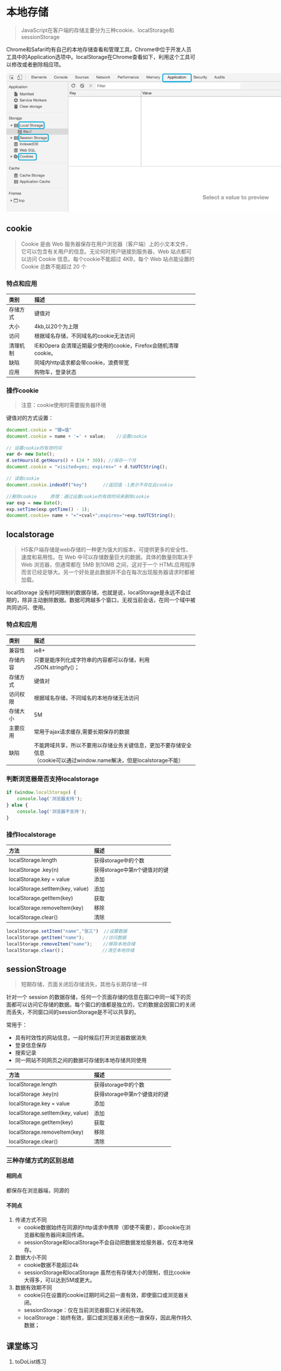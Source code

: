 # 本地存储
> JavaScript在客户端的存储主要分为三种cookie、localStorage和sessionStorage

Chrome和Safari均有自己的本地存储查看和管理工具，Chrome中位于开发人员工具中的Application选项中。localStorage在Chrome查看如下，利用这个工具可以修改或者删除相应项。

<img src="/img/javascript/本地存储.png" style="max-width:800px"/>

## cookie
>Cookie 是由 Web 服务器保存在用户浏览器（客户端）上的小文本文件，它可以包含有关用户的信息。无论何时用户链接到服务器，Web 站点都可以访问 Cookie 信息。每个cookie不能超过 4KB，每个 Web 站点能设置的 Cookie 总数不能超过 20 个

### 特点和应用
| 类别     | 描述    |
| :------------- | :------------- |
| 存储方式|  键值对 |
| 大小 | 4kb,以20个为上限 |
| 访问 | 根据域名存储，不同域名的cookie无法访问 |
| 清理机制| IE和Opera 会清理近期最少使用的cookie，Firefox会随机清理cookie。 |
| 缺陷| 同域内http请求都会带cookie，浪费带宽|
| 应用| 购物车，登录状态|

### 操作cookie
> 注意：cookie使用时需要服务器环境       

键值对的方式设置：

```js
document.cookie = "键=值"
document.cookie = name + '=' + value;    //设置cookie
```
```js
// 设置cookie的有效时间
var d= new Date();
d.setHours(d.getHours() + (24 * 30)); //保存一个月
document.cookie = "visited=yes; expires=" + d.toUTCString();
```
```js
// 读取cookie
document.cookie.indexOf("key")      //返回值 -1表示不存在此cookie
```
```js
//删除cookie     原理：通过设置cookie的有效时间来删除cookie
var exp = new Date();
exp.setTime(exp.getTime() - 1);
document.cookie= name + "="+cval+";expires="+exp.toUTCString();
```

## localstorage
> H5客户端存储是web存储的一种更为强大的版本，可提供更多的安全性、速度和易用性。在 Web 中可以存储数量巨大的数据。具体的数量则取决于 Web 浏览器，但通常都在 5MB 到10MB 之间，这对于一个 HTML应用程序而言已经足够大。另一个好处是此数据并不会在每次出现服务器请求时都被加载。

localStorage 没有时间限制的数据存储，也就是说，localStorage是永远不会过期的，除非主动删除数据。数据可跨越多个窗口，无视当前会话，在同一个域中被共同访问、使用。



### 特点和应用

| 类别 | 描述     |
| :------------- | :------------- |
| 兼容性     | ie8+       |
| 存储内容 | 只要是能序列化成字符串的内容都可以存储，利用JSON.stringify()； |
| 存储方式 | 键值对 |
| 访问权限 | 根据域名存储，不同域名的本地存储无法访问|
| 存储大小 |  5M |
| 主要应用 |  常用于ajax请求缓存,需要长期保存的数据  |
| 缺陷 |  不能跨域共享，所以不要用以存储业务关键信息，更加不要存储安全信息<br>（cookie可以通过window.name解决，但是localstorage不能） |


### 判断浏览器是否支持localstorage
```js
if (window.localStorage) {
    console.log('浏览器支持');
} else {
    console.log('浏览器不支持');
}
```

### 操作localstorage
| 方法 | 描述   |
| :------------- | :------------- |
| localStorage.length  |获得storage中的个数 |
| localStorage .key(n) | 获得storage中第n个键值对的键 |
| localStorage.key = value | 添加|
| localStorage.setItem(key, value)|  添加|
| localStorage.getItem(key)| 获取|
| localStorage.removeItem(key) | 移除|
| localStorage.clear()|  清除 |


```js
localStorage.setItem("name","张三")  //设置数据
localStorage.getItem("name");       //访问数据
localStorage.removeItem("name");    //移除本地存储
localStorage.clear()；              //清空本地存储
```


## sessionStroage
> 短期存储，页面关闭后存储消失，其他与长期存储一样

针对一个 session 的数据存储，任何一个页面存储的信息在窗口中同一域下的页面都可以访问它存储的数据。每个窗口的值都是独立的，它的数据会因窗口的关闭而丢失，不同窗口间的sessionStorage是不可以共享的。


常用于：
* 具有时效性的网站信息，一段时候后打开浏览器数据消失
* 登录信息保存
* 搜索记录
* 同一网站不同网页之间的数据可存储到本地存储共同使用


| 方法 | 描述   |
| :------------- | :------------- |
| localStorage.length  |获得storage中的个数 |
| localStorage .key(n) | 获得storage中第n个键值对的键 |
| localStorage.key = value | 添加|
| localStorage.setItem(key, value)|  添加|
| localStorage.getItem(key)| 获取|
| localStorage.removeItem(key) | 移除|
| localStorage.clear()|  清除 |



### 三种存储方式的区别总结
#### 相同点
都保存在浏览器端，同源的
#### 不同点
1. 传递方式不同
     * cookie数据始终在同源的http请求中携带（即使不需要），即cookie在浏览器和服务器间来回传递。
     * sessionStorage和localStorage不会自动把数据发给服务器，仅在本地保存。
2. 数据大小不同
     * cookie数据不能超过4k
     * sessionStorage和localStorage 虽然也有存储大小的限制，但比cookie大得多，可以达到5M或更大。
3. 数据有效期不同
     * cookie只在设置的cookie过期时间之前一直有效，即使窗口或浏览器关闭。
     * sessionStorage：仅在当前浏览器窗口关闭前有效。
     * localStorage：始终有效，窗口或浏览器关闭也一直保存，因此用作持久数据；

## 课堂练习
1. toDoList练习

